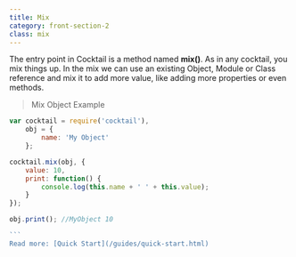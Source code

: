 ```yaml
---
title: Mix
category: front-section-2
class: mix
---
```


The entry point in Cocktail is a method named **mix()**. As in any cocktail, you
mix things up. In the mix we can use an existing Object, Module or Class reference
and mix it to add more value, like adding more properties or even methods.

>Mix Object Example

````javascript
var cocktail = require('cocktail'),
	obj = {
		name: 'My Object'
	};

cocktail.mix(obj, {
	value: 10,
	print: function() {
		console.log(this.name + ' ' + this.value);
	}
});

obj.print(); //MyObject 10

```
Read more: [Quick Start](/guides/quick-start.html)
